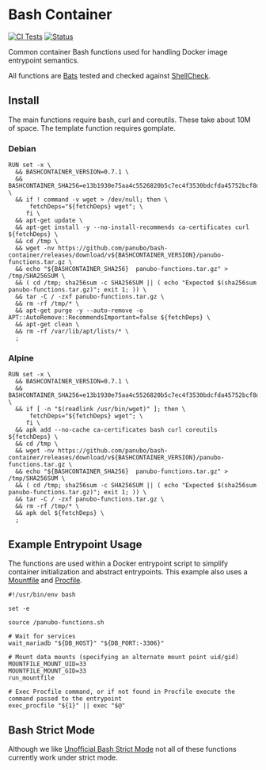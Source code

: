 # Bash Container

[![CI Tests](https://github.com/panubo/bash-container/workflows/CI%20Tests/badge.svg)](https://github.com/panubo/bash-container/actions)
[![Status](https://img.shields.io/badge/status-STABLE-green.svg)]()

Common container Bash functions used for handling Docker image entrypoint semantics.

All functions are [Bats](https://github.com/bats-core/bats-core) tested and checked against [ShellCheck](https://github.com/koalaman/shellcheck).

## Install

The main functions require bash, curl and coreutils. These take about 10M of space. The template function requires gomplate.

### Debian

```
RUN set -x \
  && BASHCONTAINER_VERSION=0.7.1 \
  && BASHCONTAINER_SHA256=e13b1930e75aa4c5526820b5c7ec4f3530bdcfda45752bcf8dfef193d4624977 \
  && if ! command -v wget > /dev/null; then \
      fetchDeps="${fetchDeps} wget"; \
     fi \
  && apt-get update \
  && apt-get install -y --no-install-recommends ca-certificates curl ${fetchDeps} \
  && cd /tmp \
  && wget -nv https://github.com/panubo/bash-container/releases/download/v${BASHCONTAINER_VERSION}/panubo-functions.tar.gz \
  && echo "${BASHCONTAINER_SHA256}  panubo-functions.tar.gz" > /tmp/SHA256SUM \
  && ( cd /tmp; sha256sum -c SHA256SUM || ( echo "Expected $(sha256sum panubo-functions.tar.gz)"; exit 1; )) \
  && tar -C / -zxf panubo-functions.tar.gz \
  && rm -rf /tmp/* \
  && apt-get purge -y --auto-remove -o APT::AutoRemove::RecommendsImportant=false ${fetchDeps} \
  && apt-get clean \
  && rm -rf /var/lib/apt/lists/* \
  ;
```

### Alpine

```
RUN set -x \
  && BASHCONTAINER_VERSION=0.7.1 \
  && BASHCONTAINER_SHA256=e13b1930e75aa4c5526820b5c7ec4f3530bdcfda45752bcf8dfef193d4624977 \
  && if [ -n "$(readlink /usr/bin/wget)" ]; then \
      fetchDeps="${fetchDeps} wget"; \
     fi \
  && apk add --no-cache ca-certificates bash curl coreutils ${fetchDeps} \
  && cd /tmp \
  && wget -nv https://github.com/panubo/bash-container/releases/download/v${BASHCONTAINER_VERSION}/panubo-functions.tar.gz \
  && echo "${BASHCONTAINER_SHA256}  panubo-functions.tar.gz" > /tmp/SHA256SUM \
  && ( cd /tmp; sha256sum -c SHA256SUM || ( echo "Expected $(sha256sum panubo-functions.tar.gz)"; exit 1; )) \
  && tar -C / -zxf panubo-functions.tar.gz \
  && rm -rf /tmp/* \
  && apk del ${fetchDeps} \
  ;
```

## Example Entrypoint Usage

The functions are used within a Docker entrypoint script to simplify container initialization and abstract entrypoints. This example also uses a [Mountfile](https://github.com/voltgrid/voltgrid-pie/blob/master/docs/mountfile.md) and [Procfile](https://devcenter.heroku.com/articles/procfile#procfile-format).

```shell
#!/usr/bin/env bash

set -e

source /panubo-functions.sh

# Wait for services
wait_mariadb "${DB_HOST}" "${DB_PORT:-3306}"

# Mount data mounts (specifying an alternate mount point uid/gid)
MOUNTFILE_MOUNT_UID=33
MOUNTFILE_MOUNT_GID=33
run_mountfile

# Exec Procfile command, or if not found in Procfile execute the command passed to the entrypoint
exec_procfile "${1}" || exec "$@"
```

## Bash Strict Mode

Although we like [Unofficial Bash Strict Mode](http://redsymbol.net/articles/unofficial-bash-strict-mode/) not all of these functions currently work under strict mode.
